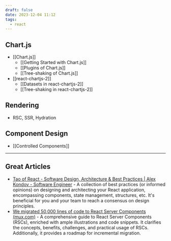 ```yaml
---
draft: false
date: 2023-12-04 11:12
tags:
  - react
---
```


## Chart.js
- [[Chart.js]]
	- [[Getting Started with Chart.js]]
	- [[Plugins of Chart.js]]
	- [[Tree-shaking of Chart.js]]
- [[react-chartjs-2]]
	- [[Datasets in react-chartjs-2]]
	- [[Tree-shaking in react-chartjs-2]]

## Rendering
- RSC, SSR, Hydration

## Component Design
- [[Controlled Components]]

---

## Great Articles
- [Tao of React - Software Design, Architecture & Best Practices | Alex Kondov - Software Engineer](https://alexkondov.com/tao-of-react/) - A collection of best practices (or informed opinions) on designing and architecting your React application, encompassing components, state management, structures, etc. It's beneficial for you and your team to reach a consensus on design principles.
- [We migrated 50,000 lines of code to React Server Components (mux.com)](https://www.mux.com/blog/what-are-react-server-components#what-are-react-server-components-what-are-they-good-for) - A comprehensive guide to React Server Components (RSCs), enriched with ample illustrations and code snippets. It clarifies the concepts, benefits, challenges, and practical usage of RSCs. Additionally, it provides a roadmap for incremental migration.
